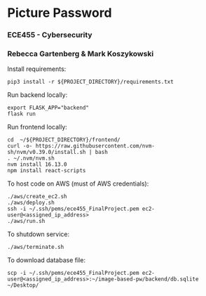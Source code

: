 # Picture Password
### ECE455 - Cybersecurity
### Rebecca Gartenberg & Mark Koszykowski

Install requirements:
  
    pip3 install -r ${PROJECT_DIRECTORY}/requirements.txt

Run backend locally:

    export FLASK_APP="backend"
    flask run

Run frontend locally:
  
    cd  ~/${PROJECT_DIRECTORY}/frontend/
    curl -o- https://raw.githubusercontent.com/nvm-sh/nvm/v0.39.0/install.sh | bash
    . ~/.nvm/nvm.sh
    nvm install 16.13.0
    npm install react-scripts

To host code on AWS (must of AWS credentials):
    
    ./aws/create_ec2.sh
    ./aws/deploy.sh
    ssh -i ~/.ssh/pems/ece455_FinalProject.pem ec2-user@<assigned_ip_address>
    ./aws/run.sh

To shutdown service:

    ./aws/terminate.sh

To download database file:

    scp -i ~/.ssh/pems/ece455_FinalProject.pem ec2-user@<assigned_ip_address>:~/image-based-pw/backend/db.sqlite ~/Desktop/
